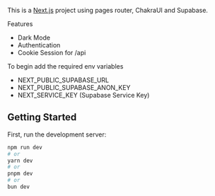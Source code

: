 This is a [Next.js](https://nextjs.org/) project using pages router, ChakraUI and Supabase.

Features
- Dark Mode
- Authentication
- Cookie Session for /api

To begin add the required env variables
- NEXT_PUBLIC_SUPABASE_URL
- NEXT_PUBLIC_SUPABASE_ANON_KEY
- NEXT_SERVICE_KEY (Supabase Service Key)


## Getting Started

First, run the development server:

```bash
npm run dev
# or
yarn dev
# or
pnpm dev
# or
bun dev
```
